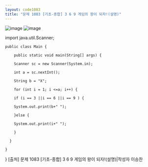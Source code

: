 ```yaml
---
layout: code1083
title: "문제 1083 [기초-종합] 3 6 9 게임의 왕이 되자!(설명)"
---
```

![image](https://user-images.githubusercontent.com/88480302/135279459-c0a14ad1-9e57-4328-a1f9-33c143b571f7.png)
![image](https://user-images.githubusercontent.com/88480302/135279498-5f3ddfb0-2ff2-484e-aaf2-3ebce6907347.png)

import java.util.Scanner;

    public class Main {

        public static void main(String[] args) {

        Scanner sc = new Scanner(System.in);

        int a = sc.nextInt();

        String b = "X";

        for (int i = 1; i <=a; i++) {

        if (i == 3 ||i == 6 ||i == 9 ) {

        System.out.print(b+" ");

        }else {

        System.out.print(i+" "); 

        }

      }

    }

}
[출처] 문제 1083 [기초-종합] 3 6 9 게임의 왕이 되자!(설명)|작성자 이승찬
